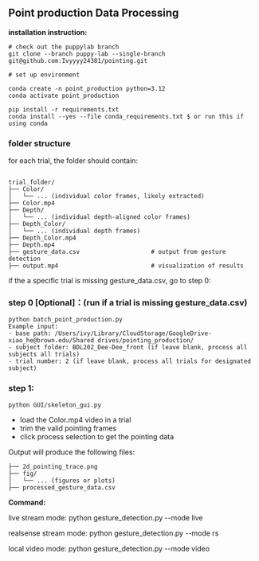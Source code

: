 
## Point production Data Processing
**installation instruction:**

```
# check out the puppylab branch
git clone --branch puppy-lab --single-branch git@github.com:Ivyyyy24381/pointing.git

# set up environment

conda create -n point_production python=3.12
conda activate point_production

pip install -r requirements.txt
conda install --yes --file conda_requirements.txt $ or run this if using conda
```

### folder structure
for each trial, the folder should contain:
```

trial_folder/
├── Color/
│   └── ... (individual color frames, likely extracted)
├── Color.mp4
├── Depth/
│   └── ... (individual depth-aligned color frames)
├── Depth_Color/
│   └── ... (individual depth frames)
├── Depth_Color.mp4
├── Depth.mp4
├── gesture_data.csv                    # output from gesture detection
├── output.mp4                          # visualization of results

```

if the a specific trial is missing gesture_data.csv, go to step 0:
### step 0 [Optional]：(run if a trial is missing gesture_data.csv)
```
python batch_point_production.py
Example input:
- base path: /Users/ivy/Library/CloudStorage/GoogleDrive-xiao_he@brown.edu/Shared drives/pointing_production/
- subject folder: BDL202_Dee-Dee_front (if leave blank, process all subjects all trials)
- trial number: 2 (if leave blank, process all trials for designated subject)
```

### step 1: 
```
python GUI/skeleton_gui.py
```
- load the Color.mp4 video in a trial
- trim the valid pointing frames
- click process selection to get the pointing data

Output will produce the following files:
```
├── 2d_pointing_trace.png
├── fig/
│   └── ... (figures or plots)
├── processed_gesture_data.csv
```




**Command:**

live stream mode: python gesture_detection.py --mode live

realsense stream mode: python gesture_detection.py --mode rs

local video mode: python gesture_detection.py --mode video


